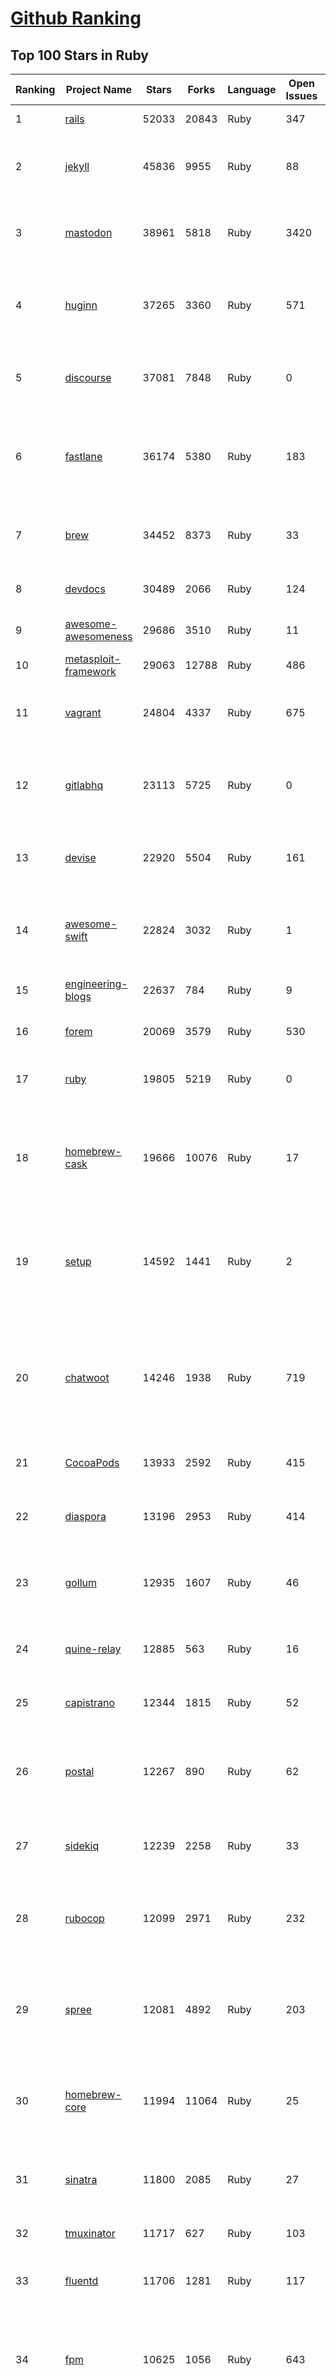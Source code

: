 [Github Ranking](../README.md)
==========

## Top 100 Stars in Ruby

| Ranking | Project Name | Stars | Forks | Language | Open Issues | Description | Last Commit |
| ------- | ------------ | ----- | ----- | -------- | ----------- | ----------- | ----------- |
| 1 | [rails](https://github.com/rails/rails) | 52033 | 20843 | Ruby | 347 | Ruby on Rails | 2023-01-03T02:30:30Z |
| 2 | [jekyll](https://github.com/jekyll/jekyll) | 45836 | 9955 | Ruby | 88 | :globe_with_meridians: Jekyll is a blog-aware static site generator in Ruby | 2023-01-01T00:30:15Z |
| 3 | [mastodon](https://github.com/mastodon/mastodon) | 38961 | 5818 | Ruby | 3420 | Your self-hosted, globally interconnected microblogging community | 2023-01-02T21:05:52Z |
| 4 | [huginn](https://github.com/huginn/huginn) | 37265 | 3360 | Ruby | 571 | Create agents that monitor and act on your behalf.  Your agents are standing by! | 2022-12-22T08:51:40Z |
| 5 | [discourse](https://github.com/discourse/discourse) | 37081 | 7848 | Ruby | 0 | A platform for community discussion. Free, open, simple. | 2023-01-03T02:32:41Z |
| 6 | [fastlane](https://github.com/fastlane/fastlane) | 36174 | 5380 | Ruby | 183 | 🚀 The easiest way to automate building and releasing your iOS and Android apps | 2022-12-30T12:43:08Z |
| 7 | [brew](https://github.com/Homebrew/brew) | 34452 | 8373 | Ruby | 33 | 🍺 The missing package manager for macOS (or Linux) | 2023-01-02T22:41:57Z |
| 8 | [devdocs](https://github.com/freeCodeCamp/devdocs) | 30489 | 2066 | Ruby | 124 | API Documentation Browser | 2023-01-02T20:57:05Z |
| 9 | [awesome-awesomeness](https://github.com/bayandin/awesome-awesomeness) | 29686 | 3510 | Ruby | 11 | A curated list of awesome awesomeness | 2022-12-15T03:08:32Z |
| 10 | [metasploit-framework](https://github.com/rapid7/metasploit-framework) | 29063 | 12788 | Ruby | 486 | Metasploit Framework | 2023-01-03T00:28:46Z |
| 11 | [vagrant](https://github.com/hashicorp/vagrant) | 24804 | 4337 | Ruby | 675 | Vagrant is a tool for building and distributing development environments. | 2022-12-20T14:29:20Z |
| 12 | [gitlabhq](https://github.com/gitlabhq/gitlabhq) | 23113 | 5725 | Ruby | 0 | GitLab CE Mirror \| Please open new issues in our issue tracker on GitLab.com | 2023-01-03T00:08:08Z |
| 13 | [devise](https://github.com/heartcombo/devise) | 22920 | 5504 | Ruby | 161 | Flexible authentication solution for Rails with Warden. | 2022-12-20T20:08:42Z |
| 14 | [awesome-swift](https://github.com/matteocrippa/awesome-swift) | 22824 | 3032 | Ruby | 1 | A collaborative list of awesome Swift libraries and resources. Feel free to contribute! | 2022-12-30T11:29:16Z |
| 15 | [engineering-blogs](https://github.com/kilimchoi/engineering-blogs) | 22637 | 784 | Ruby | 9 | A curated list of engineering blogs | 2022-12-23T03:07:57Z |
| 16 | [forem](https://github.com/forem/forem) | 20069 | 3579 | Ruby | 530 | For empowering community 🌱 | 2023-01-02T15:34:03Z |
| 17 | [ruby](https://github.com/ruby/ruby) | 19805 | 5219 | Ruby | 0 | The Ruby Programming Language [mirror] | 2023-01-02T21:13:19Z |
| 18 | [homebrew-cask](https://github.com/Homebrew/homebrew-cask) | 19666 | 10076 | Ruby | 17 | 🍻 A CLI workflow for the administration of macOS applications distributed as binaries | 2023-01-03T02:31:20Z |
| 19 | [setup](https://github.com/lewagon/setup) | 14592 | 1441 | Ruby | 2 | Setup instructions for Le Wagon's students on their first day of Web Development Bootcamp | 2023-01-02T13:13:37Z |
| 20 | [chatwoot](https://github.com/chatwoot/chatwoot) | 14246 | 1938 | Ruby | 719 | Open-source customer engagement suite, an alternative to Intercom, Zendesk, Salesforce Service Cloud etc. 🔥💬 | 2023-01-02T19:49:47Z |
| 21 | [CocoaPods](https://github.com/CocoaPods/CocoaPods) | 13933 | 2592 | Ruby | 415 | The Cocoa Dependency Manager. | 2023-01-03T02:24:16Z |
| 22 | [diaspora](https://github.com/diaspora/diaspora) | 13196 | 2953 | Ruby | 414 | A privacy-aware, distributed, open source social network. | 2022-12-05T02:06:14Z |
| 23 | [gollum](https://github.com/gollum/gollum) | 12935 | 1607 | Ruby | 46 | A simple, Git-powered wiki with a sweet API and local frontend. | 2023-01-02T17:43:25Z |
| 24 | [quine-relay](https://github.com/mame/quine-relay) | 12885 | 563 | Ruby | 16 | An uroboros program with 100+ programming languages | 2022-10-31T08:24:26Z |
| 25 | [capistrano](https://github.com/capistrano/capistrano) | 12344 | 1815 | Ruby | 52 | Remote multi-server automation tool | 2022-11-29T02:38:01Z |
| 26 | [postal](https://github.com/postalserver/postal) | 12267 | 890 | Ruby | 62 | ✉️ A fully featured open source mail delivery platform for incoming & outgoing e-mail | 2022-12-28T06:38:35Z |
| 27 | [sidekiq](https://github.com/mperham/sidekiq) | 12239 | 2258 | Ruby | 33 | Simple, efficient background processing for Ruby | 2022-12-29T22:00:22Z |
| 28 | [rubocop](https://github.com/rubocop/rubocop) | 12099 | 2971 | Ruby | 232 | A Ruby static code analyzer and formatter, based on the community Ruby style guide. | 2023-01-02T16:19:40Z |
| 29 | [spree](https://github.com/spree/spree) | 12081 | 4892 | Ruby | 203 | Open Source multi-language/multi-currency/multi-store eCommerce platform | 2023-01-02T09:31:27Z |
| 30 | [homebrew-core](https://github.com/Homebrew/homebrew-core) | 11994 | 11064 | Ruby | 25 | 🍻 Default formulae for the missing package manager for macOS (or Linux) | 2023-01-03T02:38:57Z |
| 31 | [sinatra](https://github.com/sinatra/sinatra) | 11800 | 2085 | Ruby | 27 | Classy web-development dressed in a DSL (official / canonical repo) | 2023-01-02T03:59:48Z |
| 32 | [tmuxinator](https://github.com/tmuxinator/tmuxinator) | 11717 | 627 | Ruby | 103 | Manage complex tmux sessions easily | 2022-12-15T20:50:29Z |
| 33 | [fluentd](https://github.com/fluent/fluentd) | 11706 | 1281 | Ruby | 117 | Fluentd: Unified Logging Layer (project under CNCF) | 2023-01-02T07:25:31Z |
| 34 | [fpm](https://github.com/jordansissel/fpm) | 10625 | 1056 | Ruby | 643 | Effing package management! Build packages for multiple platforms (deb, rpm, etc) with great ease and sanity. | 2022-12-30T15:50:08Z |
| 35 | [linguist](https://github.com/github/linguist) | 10583 | 3886 | Ruby | 85 | Language Savant. If your repository's language is being reported incorrectly, send us a pull request! | 2023-01-02T19:54:54Z |
| 36 | [faker](https://github.com/faker-ruby/faker) | 10546 | 3035 | Ruby | 3 | A library for generating fake data such as names, addresses, and phone numbers. | 2023-01-02T23:03:07Z |
| 37 | [Learning-SICP](https://github.com/DeathKing/Learning-SICP) | 10117 | 1492 | Ruby | 1 | MIT视频公开课《计算机程序的构造和解释》中文化项目及课程学习资料搜集。 | 2022-02-27T13:57:02Z |
| 38 | [liquid](https://github.com/Shopify/liquid) | 9965 | 1293 | Ruby | 232 | Liquid markup language. Safe, customer facing template language for flexible web apps.  | 2022-12-26T12:39:07Z |
| 39 | [capybara](https://github.com/teamcapybara/capybara) | 9738 | 1427 | Ruby | 5 | Acceptance test framework for web applications | 2023-01-02T23:28:31Z |
| 40 | [grape](https://github.com/ruby-grape/grape) | 9656 | 1221 | Ruby | 208 | An opinionated framework for creating REST-like APIs in Ruby. | 2023-01-01T21:40:25Z |
| 41 | [octopress](https://github.com/imathis/octopress) | 9356 | 2708 | Ruby | 176 | Octopress is an obsessively designed framework for Jekyll blogging. It’s easy to configure and easy to deploy. Sweet huh? | 2022-05-29T06:22:05Z |
| 42 | [activeadmin](https://github.com/activeadmin/activeadmin) | 9288 | 3313 | Ruby | 330 | The administration framework for Ruby on Rails applications. | 2023-01-03T01:00:39Z |
| 43 | [resque](https://github.com/resque/resque) | 9247 | 1671 | Ruby | 56 | Resque is a Redis-backed Ruby library for creating background jobs, placing them on multiple queues, and processing them later. | 2023-01-02T11:02:45Z |
| 44 | [guides](https://github.com/thoughtbot/guides) | 9212 | 1378 | Ruby | 1 | A guide for programming in style. | 2022-12-27T18:55:00Z |
| 45 | [bourbon](https://github.com/thoughtbot/bourbon) | 9099 | 900 | Ruby | 5 | A Lightweight Sass Tool Set | 2022-08-05T22:56:43Z |
| 46 | [paperclip](https://github.com/thoughtbot/paperclip) | 9067 | 2423 | Ruby | 37 | Easy file attachment management for ActiveRecord | 2022-10-11T23:33:19Z |
| 47 | [carrierwave](https://github.com/carrierwaveuploader/carrierwave) | 8745 | 1640 | Ruby | 92 | Classier solution for file uploads for Rails, Sinatra and other Ruby web frameworks | 2023-01-02T10:19:45Z |
| 48 | [whenever](https://github.com/javan/whenever) | 8656 | 727 | Ruby | 64 | Cron jobs in Ruby | 2022-12-02T01:37:51Z |
| 49 | [remote-working](https://github.com/greatghoul/remote-working) | 8528 | 772 | Ruby | 0 | 收集整理远程工作相关的资料 | 2022-12-28T15:30:11Z |
| 50 | [kaminari](https://github.com/kaminari/kaminari) | 8320 | 1076 | Ruby | 41 | ⚡ A Scope & Engine based, clean, powerful, customizable and sophisticated paginator for Ruby webapps | 2022-09-04T14:57:01Z |
| 51 | [simple_form](https://github.com/heartcombo/simple_form) | 8055 | 1312 | Ruby | 24 | Forms made easy for Rails! It's tied to a simple DSL, with no opinion on markup. | 2022-12-30T11:21:53Z |
| 52 | [pundit](https://github.com/varvet/pundit) | 7828 | 602 | Ruby | 14 | Minimal authorization through OO design and pure Ruby classes | 2022-12-19T15:47:35Z |
| 53 | [rails_admin](https://github.com/railsadminteam/rails_admin) | 7708 | 2245 | Ruby | 173 | RailsAdmin is a Rails engine that provides an easy-to-use interface for managing your data | 2023-01-03T02:34:44Z |
| 54 | [factory_bot](https://github.com/thoughtbot/factory_bot) | 7679 | 2617 | Ruby | 31 | A library for setting up Ruby objects as test data. | 2023-01-03T02:18:22Z |
| 55 | [omniauth](https://github.com/omniauth/omniauth) | 7627 | 993 | Ruby | 86 | OmniAuth is a flexible authentication system utilizing Rack middleware. | 2022-10-13T14:14:08Z |
| 56 | [puma](https://github.com/puma/puma) | 7282 | 1371 | Ruby | 50 | A Ruby/Rack web server built for parallelism | 2023-01-02T14:06:57Z |
| 57 | [jazzy](https://github.com/realm/jazzy) | 7206 | 405 | Ruby | 81 | Soulful docs for Swift & Objective-C | 2022-11-20T09:32:15Z |
| 58 | [wpscan](https://github.com/wpscanteam/wpscan) | 7205 | 1173 | Ruby | 41 | WPScan WordPress security scanner. Written for security professionals and blog maintainers to test the security of their WordPress websites. | 2022-12-26T20:22:12Z |
| 59 | [how-to-contribute-to-open-source](https://github.com/freeCodeCamp/how-to-contribute-to-open-source) | 7204 | 1567 | Ruby | 26 | A guide to contributing to open source | 2023-01-02T07:51:03Z |
| 60 | [chef](https://github.com/chef/chef) | 7096 | 2568 | Ruby | 372 | Chef Infra, a powerful automation platform that transforms infrastructure into code automating how infrastructure is configured, deployed and managed across any environment, at any scale | 2023-01-02T12:42:03Z |

